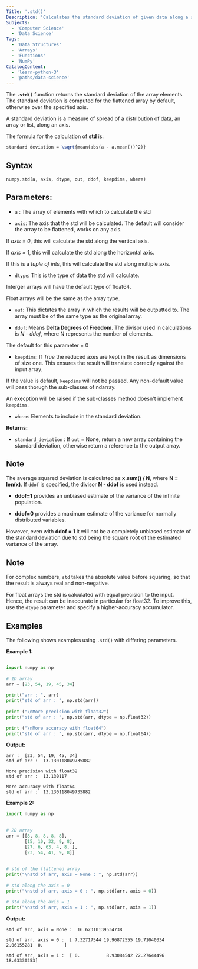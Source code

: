 ```yaml
---
Title: '.std()'
Description: 'Calculates the standard deviation of given data along a specified axis'
Subjects:
  - 'Computer Science'
  - 'Data Science'
Tags:
  - 'Data Structures'
  - 'Arrays'
  - 'Functions'
  - 'NumPy'
CatalogContent:
  - 'learn-python-3'
  - 'paths/data-science'
---
```


The **`.std()`** function returns the standard deviation of the array elements. The standard deviation is computed for the flattened array by default, otherwise over the specified axis.

A standard deviation is a measure of spread of a distribution of data, an array or list, along an axis.

The formula for the calculation of **std** is:

```tex
standard deviation = \sqrt{mean(abs(a - a.mean())^2)}
```

## Syntax

```pseudo
numpy.std(a, axis, dtype, out, ddof, keepdims, where)
```

## Parameters:

- `a` : The array of elements with which to calculate the std

- `axis`: The axis that the std will be calculated. The default will consider the array to be flattened, works on any axis.

If *axis = 0*, this will calculate the std along the vertical axis.

If *axis = 1*, this will calculate the std along the horizontal axis.

If this is a *tuple of ints*, this will calculate the std along multiple axis.

- `dtype`: This is the type of data the std will calculate.
 
Interger arrays will have the default type of float64.

Float arrays will be the same as the array type.

- `out`: This dictates the array in which the results will be outputted to. The array must be of the same type as the original array.

- `ddof`: Means **Delta Degrees of Freedom**. The divisor used in calculations is *N - ddof*, where N represents the number of elements.

The default for this parameter = 0

- `keepdims`: If *True* the reduced axes are kept in the result as dimensions of size one. This ensures the result will translate correctly against the input array.

If the value is default, `keepdims` will not be passed. Any non-default value will pass thorugh the sub-classes of ndarray. 

An execption will be raised if the sub-classes method doesn't implement `keepdims`.

- `where`: Elements to include in the standard deviation.

**Returns:** 
- `standard_deviation` : If `out` = None, return a new array containing the standard deviation, otherwise return a reference to the output array.

## Note

The average squared deviation is calculated as **x.sum() / N**, where **N = len(x)**. If `ddof` is specified, the divisor **N - ddof** is used instead. 

- **ddof=1** provides an unbiased estimate of the variance of the infinite population. 

- **ddof=0** provides a maximum estimate of the variance for normally distributed variables. 

However, even with **ddof = 1** it will not be a completely unbiased estimate of the standard deviation due to std being the square root of the estimated variance of the array.

## Note 

For complex numbers, `std` takes the absolute value before squaring, so that the result is always real and non-negative.

For float arrays the std is calculated with equal precision to the input. Hence, the result can be inaccurate in particular for float32. To improve this, use the `dtype` parameter and specify a higher-accuracy accumulator.

## Examples

The following shows examples using `.std()` with differing parameters.


**Example 1:**

```py

import numpy as np 
    
# 1D array  
arr = [23, 54, 19, 45, 34] 
  
print("arr : ", arr)  
print("std of arr : ", np.std(arr)) 
  
print ("\nMore precision with float32") 
print("std of arr : ", np.std(arr, dtype = np.float32)) 
  
print ("\nMore accuracy with float64") 
print("std of arr : ", np.std(arr, dtype = np.float64)) 

```

**Output:**

```shell
arr :  [23, 54, 19, 45, 34]
std of arr :  13.130118049735882

More precision with float32
std of arr :  13.130117

More accuracy with float64
std of arr :  13.130118049735882
```

**Example 2:**

```py
import numpy as np 
    
  
# 2D array  
arr = [[8, 8, 8, 8, 8],   
       [15, 10, 32, 9, 8],  
       [27, 6, 63, 4, 8, ],  
       [23, 54, 41, 9, 8]]  
  
    
# std of the flattened array  
print("\nstd of arr, axis = None : ", np.std(arr))  
    
# std along the axis = 0  
print("\nstd of arr, axis = 0 : ", np.std(arr, axis = 0))  
   
# std along the axis = 1  
print("\nstd of arr, axis = 1 : ", np.std(arr, axis = 1)) 
```

**Output:**

```shell
std of arr, axis = None :  16.62310139534738

std of arr, axis = 0 :  [ 7.32717544 19.96872555 19.71040334  2.06155281  0.        ]

std of arr, axis = 1 :  [ 0.          8.93084542 22.27644496 18.03330253]
```